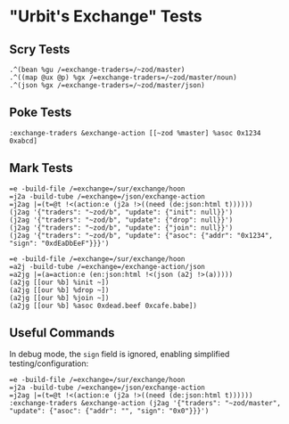 # "Urbit's Exchange" Tests #

## Scry Tests ##

```
.^(bean %gu /=exchange-traders=/~zod/master)
.^((map @ux @p) %gx /=exchange-traders=/~zod/master/noun)
.^(json %gx /=exchange-traders=/~zod/master/json)
```

## Poke Tests ##

```
:exchange-traders &exchange-action [[~zod %master] %asoc 0x1234 0xabcd]
```

## Mark Tests ##

```
=e -build-file /=exchange=/sur/exchange/hoon
=j2a -build-tube /=exchange=/json/exchange-action
=j2ag |=(t=@t !<(action:e (j2a !>((need (de:json:html t))))))
(j2ag '{"traders": "~zod/b", "update": {"init": null}}')
(j2ag '{"traders": "~zod/b", "update": {"drop": null}}')
(j2ag '{"traders": "~zod/b", "update": {"join": null}}')
(j2ag '{"traders": "~zod/b", "update": {"asoc": {"addr": "0x1234", "sign": "0xdEaDbEeF"}}}')
```

```
=e -build-file /=exchange=/sur/exchange/hoon
=a2j -build-tube /=exchange=/exchange-action/json
=a2jg |=(a=action:e (en:json:html !<(json (a2j !>(a)))))
(a2jg [[our %b] %init ~])
(a2jg [[our %b] %drop ~])
(a2jg [[our %b] %join ~])
(a2jg [[our %b] %asoc 0xdead.beef 0xcafe.babe])
```

## Useful Commands ##

In debug mode, the `sign` field is ignored, enabling simplified testing/configuration:

```
=e -build-file /=exchange=/sur/exchange/hoon
=j2a -build-tube /=exchange=/json/exchange-action
=j2ag |=(t=@t !<(action:e (j2a !>((need (de:json:html t))))))
:exchange-traders &exchange-action (j2ag '{"traders": "~zod/master", "update": {"asoc": {"addr": "", "sign": "0x0"}}}')
```
